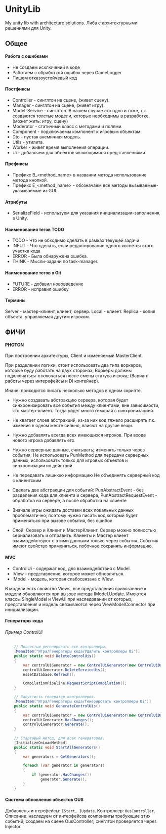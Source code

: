 # UnityLib
My unity lib with architecture solutions. 
Либа с архитектурными решениями для Unity. 

## Общее

#### Работа с ошибками
- Не создаем исключений в коде
- Работаем с обработкой ошибок через GameLogger
- Пишем отказоустойчевый код

#### Постфиксы
- Controller - синглтон на сцене, (живет сцену).
- Manager - синглтон на сцене, (живет игру).
- Model-Service - синглтон. В нашем случае это одно и тоже, т.к. создаются толстые модели, которые необходимы в разработке. (может жить: игру, сцену)
- Moderator - статичный класс с методами и полями.
- Component - подключаемы компонент к игровым объектам.
- Dto - пустая анемичная модель.
- Utils - утилита.
- Worker - живет время выполнения операции.
- Ui - добавляем для объектов являющимися представлениями.

#### Префиксы
- Префикс B_<method_name> в названии метода использование метода кнопкой.
- Префикс E_<method_name> - обозначаем все методы вызываемые-указываемые из GUI.

#### Атрибуты
- SerializeField - используем для указания инициализации-заполнения, в Unity.

#### Наименования тегов TODO
* TODO - Что не обходимо сделать в рамках текущей задачи
* INFUT - Что сделать, если редактирование одного коснется этого участка кода
* ERROR - Была обнаружена ошибка.
* THINK - Мысли-задачи по task-manager.

#### Наименование тегов в Git
- FUTURE - добавил нововведение
- ERROR - исправил ошибку

#### Термины
Server - мастер-клиент, клиент, сервер.
Local - клиент.
Replica - копия объекта, управляемая другим игроком.

## ФИЧИ

#### PHOTON
При построении архитектуры, Client и изменяемый MasterClient.

При разделении логики, стоит использовать два типа воркеров, которые буду работать на двух сторонах;
Воркеры должны подключаться-отключаться после смены статуса игрока;
(Вариант работы через интерефейсы и DI контейнер).

Иначе: приходится писать несколько методов в одном скрипте.

* Нужно создавать абстракцию сервера, которая будет синхронизировать все события между клиентами,
вне зависимости, кто мастер-клиент. Тогда уйдет много геморая с синхронизацией.

* Не хватает слоев абстракций, из-за них код тяжело расширять т.к. измения в одном месте сильно, влияют на другие вещи.

* Нужно добавлять всегда всех имеющихся игроков.
  При входе нового игрока добавлять его. 

* Нужно серверные данные, считывать;
  изменять только через события;
  Не использовать PunMethod для передачи серверных данных, использовать только для игровых объектов и синхронизации их действий 

* Не передавать лишнюю информацию
  Не объединять серверный код с клиентским 

* Сделать две абстракции для событий: PunAbstractEvent - без разделения кода для клиента и сервера, 
  PunAbstractRequestEvent - обработка на сервере, а после обработка на клиенте 
* Вначале игры ожидать доставки всех локальных данных проблематично; поэтому нужно 
  писать код который будет применяться при вызове события, без ошибок

* Слой: Сервер и Клиент и МастерКлиент.
  Сервер можно полностью сериализовать и отправить.
  Клиенты и Мастер клиент взаимодействуют с этими данными только через события.
  События имеют свойство применяться, побочное сохранять информацию.

#### MVC
+ ControlUi - содержат код, для взаимодействия с Model.
+ IView - представление, которое может обновляться.
+ IModel - модель, которая слабосвязана с IView.

В модели есть свойство Views, все представления привязанные к модели обновляются при вызове метода IModel.Update. Имеются классы SingleModel и ViewUi при наследовании от которых, представления и модель связываются через ViewModelConnector при инициализации. 

#### Генераторы кода

###### Пример ControlUi

``` C#
    // Полностью регенировать все контроллеры.
    [MenuItem("Игра/Генераторы кода/Удалить контроллеры Ui")]
    public static void DeleteControlUis()
    {
        var controlUiGenerator = new ControlUiGenerator(new ControlUiData());
        controlUiGenerator.DeleteServiceUis();
        AssetDatabase.Refresh();

        CompilationPipeline.RequestScriptCompilation();
    }

    // Запустисть генератор контроллеров.
    [MenuItem("Игра/Генераторы кода/Генерировать контроллеры Ui")]
    public static void GenerateControlUis()
    {
        var controlUiGenerator = new ControlUiGenerator(new ControlUiData());
        controlUiGenerator.HasChanges();
        controlUiGenerator.Generate();
    }
    
    // Стартовый метод, для всех генераторов.
    [InitializeOnLoadMethod]
    public static void StartAllGenerators()
    {
        var generators = GetGenerators();

        foreach (var generator in generators)
        {
            if (generator.HasChanges())
                generator.Generate();
        }
    }
```

#### Система обновления объектов OUS

Добавлены интерефейсы: ```IStart, IUpdate```.
Контроллер: ```OusController```.
Описание: наследуем от интерфейсов компоненты требующие этих событий, создаем на сцене OusController; синглтон проверяется через Injector.

